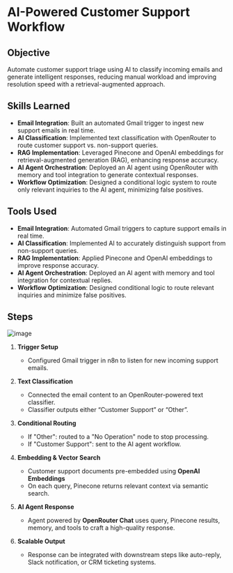# AI-Powered Customer Support Workflow

## Objective  
Automate customer support triage using AI to classify incoming emails and generate intelligent responses, reducing manual workload and improving resolution speed with a retrieval-augmented approach.

## Skills Learned  
- **Email Integration**: Built an automated Gmail trigger to ingest new support emails in real time.  
- **AI Classification**: Implemented text classification with OpenRouter to route customer support vs. non-support queries.  
- **RAG Implementation**: Leveraged Pinecone and OpenAI embeddings for retrieval-augmented generation (RAG), enhancing response accuracy.  
- **AI Agent Orchestration**: Deployed an AI agent using OpenRouter with memory and tool integration to generate contextual responses.  
- **Workflow Optimization**: Designed a conditional logic system to route only relevant inquiries to the AI agent, minimizing false positives.

## Tools Used  
- **Email Integration**: Automated Gmail triggers to capture support emails in real time.
- **AI Classification**: Implemented AI to accurately distinguish support from non-support queries.
- **RAG Implementation**: Applied Pinecone and OpenAI embeddings to improve response accuracy.
- **AI Agent Orchestration**: Deployed an AI agent with memory and tool integration for contextual replies.
- **Workflow Optimization**: Designed conditional logic to route relevant inquiries and minimize false positives.

## Steps  

![image](https://github.com/user-attachments/assets/af4c7f5a-012e-494a-ad69-5ec60f906b70)

1. **Trigger Setup**  
   - Configured Gmail trigger in n8n to listen for new incoming support emails.

2. **Text Classification**  
   - Connected the email content to an OpenRouter-powered text classifier.
   - Classifier outputs either “Customer Support” or “Other”.

3. **Conditional Routing**  
   - If "Other": routed to a "No Operation" node to stop processing.  
   - If "Customer Support": sent to the AI agent workflow.

4. **Embedding & Vector Search**  
   - Customer support documents pre-embedded using **OpenAI Embeddings**
   - On each query, Pinecone returns relevant context via semantic search.

5. **AI Agent Response**  
   - Agent powered by **OpenRouter Chat** uses query, Pinecone results, memory, and tools to craft a high-quality response.

6. **Scalable Output**  
   - Response can be integrated with downstream steps like auto-reply, Slack notification, or CRM ticketing systems.
